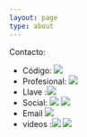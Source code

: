```yaml
---
layout: page
type: about
---
```



Contacto:
- Código: [![](https://img.shields.io/badge/github-andyrufasto-succes?style=social&logo=GitHub)](http://github.com/andyrufasto)
- Profesional: [![](https://img.shields.io/badge/Linkedin-andyrufasto-succes?style=social&logo=Linkedin)](https://www.linkedin.com/in/andyrufasto/)
- Llave :[![](https://img.shields.io/badge/GPG-publickey-succes?style=social&logo=GNU-Privacy-Guard)](https://gist.github.com/andyrufasto/739e1bdf490132b7eb6257b8a7c3a17b)
- Social: [![](https://img.shields.io/badge/mastodon-andyrufasto@mstdn.social-succes?style=social&logo=Mastodon)](https://mstdn.social/@andyrufasto)
[![](https://img.shields.io/badge/Twitter-@andy_rufasto-succes?style=social&logo=Twitter)](https://www.twitter.com/andy_rufasto)
- Email [![](https://img.shields.io/badge/Email-andy@andyrufasto.cf-succes?style=social&logo=gmail)](mailto:andy@andyrufasto.cf)
- videos :[![](https://img.shields.io/badge/Youtube-AndyRufasto-succes?style=social&logo=Youtube)](https://www.youtube.com/user/AndyRufasto/)
[![](https://img.shields.io/badge/LBRY-@andyrufasto-succes?style=social&logo=LBRY)](https://www.lbry.tv/@andyrufasto)

